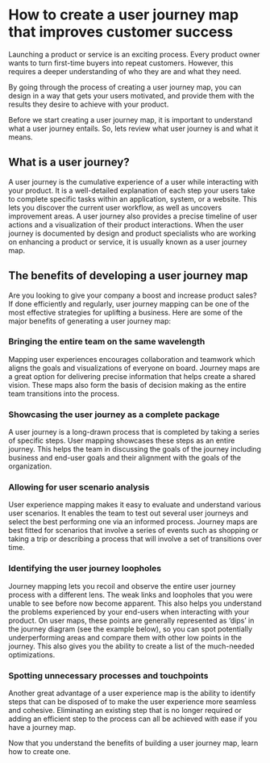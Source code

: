 # How to create a user journey map that improves customer success

Launching a product or service is an exciting process. Every product owner wants to turn first-time buyers into repeat customers. However, this requires a deeper understanding of who they are and what they need.

By going through the process of creating a user journey map, you can design in a way that gets your users motivated, and provide them with the results they desire to achieve with your product.

Before we start creating a user journey map, it is important to understand what a user journey entails. So, lets review what user journey is and what it means.

## What is a user journey?

A user journey is the cumulative experience of a user while interacting with your product. It is a well-detailed explanation of each step your users take to complete specific tasks within an application, system, or a website. This lets you discover the current user workflow, as well as uncovers improvement areas. A user journey also provides a precise timeline of user actions and a visualization of their product interactions. When the user journey is documented by design and product specialists who are working on enhancing a product or service, it is usually known as a user journey map.

## The benefits of developing a user journey map

Are you looking to give your company a boost and increase product sales? If done efficiently and regularly, user journey mapping can be one of the most effective strategies for uplifting a business. Here are some of the major benefits of generating a user journey map:

### Bringing the entire team on the same wavelength

Mapping user experiences encourages collaboration and teamwork which aligns the goals and visualizations of everyone on board. Journey maps are a great option for delivering precise information that helps create a shared vision. These maps also form the basis of decision making as the entire team transitions into the process.

<!-- ![](./placeholder.jpg "placeholder") -->

### Showcasing the user journey as a complete package

A user journey is a long-drawn process that is completed by taking a series of specific steps. User mapping showcases these steps as an entire journey. This helps the team in discussing the goals of the journey including business and end-user goals and their alignment with the goals of the organization.

### Allowing for user scenario analysis

User experience mapping makes it easy to evaluate and understand various user scenarios. It enables the team to test out several user journeys and select the best performing one via an informed process. Journey maps are best fitted for scenarios that involve a series of events such as shopping or taking a trip or describing a process that will involve a set of transitions over time.

### Identifying the user journey loopholes

Journey mapping lets you recoil and observe the entire user journey process with a different lens. The weak links and loopholes that you were unable to see before now become apparent. This also helps you understand the problems experienced by your end-users when interacting with your product. On user maps, these points are generally represented as ‘dips’ in the journey diagram (see the example below), so you can spot potentially underperforming areas and compare them with other low points in the journey. This also gives you the ability to create a list of the much-needed optimizations.

<!-- ![](./placeholder.jpg "placeholder") -->

### Spotting unnecessary processes and touchpoints

Another great advantage of a user experience map is the ability to identify steps that can be disposed of to make the user experience more seamless and cohesive. Eliminating an existing step that is no longer required or adding an efficient step to the process can all be achieved with ease if you have a journey map.

Now that you understand the benefits of building a user journey map, learn how to create one.
